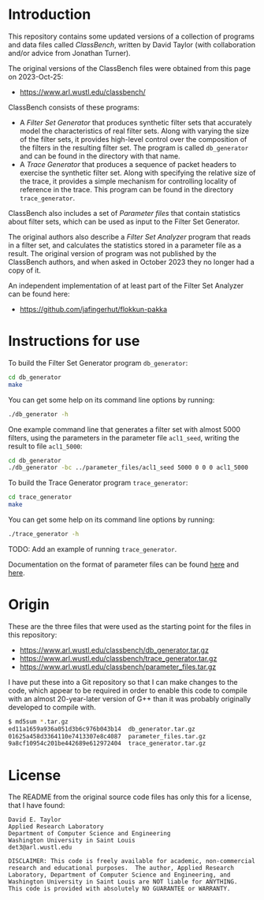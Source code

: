 # Introduction

This repository contains some updated versions of a collection of
programs and data files called _ClassBench_, written by David Taylor
(with collaboration and/or advice from Jonathan Turner).

The original versions of the ClassBench files were obtained from this
page on 2023-Oct-25:

+ https://www.arl.wustl.edu/classbench/

ClassBench consists of these programs:

+ A _Filter Set Generator_ that produces synthetic filter sets that
  accurately model the characteristics of real filter sets.  Along
  with varying the size of the filter sets, it provides high-level
  control over the composition of the filters in the resulting filter
  set.  The program is called `db_generator` and can be found in the
  directory with that name.
+ A _Trace Generator_ that produces a sequence of packet headers to
  exercise the synthetic filter set.  Along with specifying the
  relative size of the trace, it provides a simple mechanism for
  controlling locality of reference in the trace.  This program can be
  found in the directory `trace_generator`.

ClassBench also includes a set of _Parameter files_ that contain
statistics about filter sets, which can be used as input to the Filter
Set Generator.

The original authors also describe a _Filter Set Analyzer_ program
that reads in a filter set, and calculates the statistics stored in a
parameter file as a result.  The original version of program was not
published by the ClassBench authors, and when asked in October 2023
they no longer had a copy of it.

An independent implementation of at least part of the Filter Set
Analyzer can be found here:

+ https://github.com/jafingerhut/flokkun-pakka


# Instructions for use

To build the Filter Set Generator program `db_generator`:

```bash
cd db_generator
make
```

You can get some help on its command line options by running:

```bash
./db_generator -h
```

One example command line that generates a filter set with almost 5000
filters, using the parameters in the parameter file `acl1_seed`,
writing the result to file `acl1_5000`:

```bash
cd db_generator
./db_generator -bc ../parameter_files/acl1_seed 5000 0 0 0 acl1_5000
```

To build the Trace Generator program `trace_generator`:

```bash
cd trace_generator
make
```

You can get some help on its command line options by running:

```bash
./trace_generator -h
```

TODO: Add an example of running `trace_generator`.

Documentation on the format of parameter files can be found
[here](parameter_files/README.md) and [here](db_generator/README).


# Origin

These are the three files that were used as the starting point for the
files in this repository:

+ https://www.arl.wustl.edu/classbench/db_generator.tar.gz
+ https://www.arl.wustl.edu/classbench/trace_generator.tar.gz
+ https://www.arl.wustl.edu/classbench/parameter_files.tar.gz

I have put these into a Git repository so that I can make changes to
the code, which appear to be required in order to enable this code to
compile with an almost 20-year-later version of G++ than it was
probably originally developed to compile with.

```bash
$ md5sum *.tar.gz
ed11a1659a936a051d3b6c976b043b14  db_generator.tar.gz
01625a458d3364110e7413307e8c4087  parameter_files.tar.gz
9a8cf10954c201be442689e612972404  trace_generator.tar.gz
```

# License

The README from the original source code files has only this for a
license, that I have found:

```
David E. Taylor
Applied Research Laboratory
Department of Computer Science and Engineering
Washington University in Saint Louis
det3@arl.wustl.edu

DISCLAIMER: This code is freely available for academic, non-commercial
research and educational purposes.  The author, Applied Research
Laboratory, Department of Computer Science and Engineering, and
Washington University in Saint Louis are NOT liable for ANYTHING.
This code is provided with absolutely NO GUARANTEE or WARRANTY.
```

